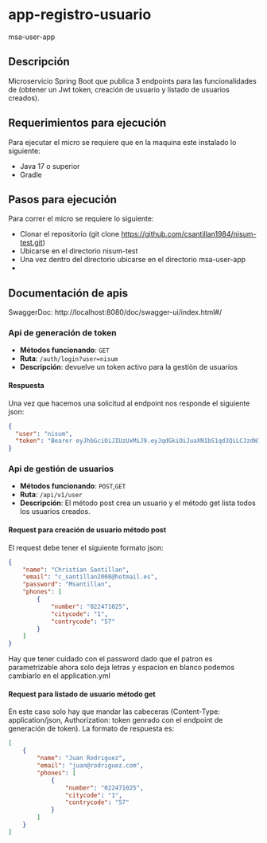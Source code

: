 #  app-registro-usuario

msa-user-app



## Descripción

Microservicio Spring Boot que publica 3 endpoints para las funcionalidades de (obtener un Jwt token, creación de usuario y listado de usuarios creados).

## Requerimientos para ejecución

Para ejecutar el micro se requiere que en la maquina este instalado lo siguiente:
- Java 17 o superior
- Gradle

## Pasos para ejecución

Para correr el micro se requiere lo siguiente:
- Clonar el repositorio (git clone https://github.com/csantillan1984/nisum-test.git)
- Ubicarse en el directorio nisum-test
- Una vez dentro del directorio ubicarse en el directorio msa-user-app
- 


## Documentación de apis
SwaggerDoc: http://localhost:8080/doc/swagger-ui/index.html#/

### Api de generación de token

- **Métodos funcionando**: `GET`
- **Ruta**: `/auth/login?user=nisum`
- **Descripción**: devuelve un token activo para la gestiòn de usuarios

#### Respuesta

Una vez que hacemos una solicitud al endpoint nos responde el siguiente json:

```json
{
  "user": "nisum",
  "token": "Bearer eyJhbGciOiJIUzUxMiJ9.eyJqdGkiOiJuaXN1bS1qd3QiLCJzdWIiOiJuaXN1bSIsImF1dGhvcml0aWVzIjpbIkFETV9VU0VSIl0sImlhdCI6MTcyNzQ1OTM3MSwiZXhwIjoxNzI3NDYyOTcxfQ.PmPzUZuBYQAHIsKf5r-L8uTb5StZrPJxv3gTwdbTOPyXIhgP2i_s05lVqCiPzrAGCtPo8pxqXM8LiEkbcrt4fA"
}

```

### Api de gestión de usuarios

- **Métodos funcionando**: `POST`,`GET`
- **Ruta**: `/api/v1/user`
- **Descripción**: El método post crea un usuario y el método get lista todos los usuarios creados.

#### Request para creación de usuario método post

El request debe tener el siguiente formato json:

```json
{
    "name": "Christian Santillan",
    "email": "c_santillan2008@hotmail.es",
    "password": "Msantillan",
    "phones": [
        {
            "number": "022471025",
            "citycode": "1",
            "contrycode": "57"
        }
    ]
}
```
Hay que tener cuidado con el password dado que el patron es parametrizable ahora solo deja letras y espacion en blanco podemos cambiarlo en el application.yml


#### Request para listado de usuario método get
En este caso solo hay que mandar las cabeceras (Content-Type: application/json, Authorization: token genrado con el endpoint de generación de token). La formato de respuesta es:

```json
[
    {
        "name": "Juan Rodriguez",
        "email": "juan@rodriguez.com",
        "phones": [
            {
                "number": "022471025",
                "citycode": "1",
                "contrycode": "57"
            }
        ]
    }
]
```
